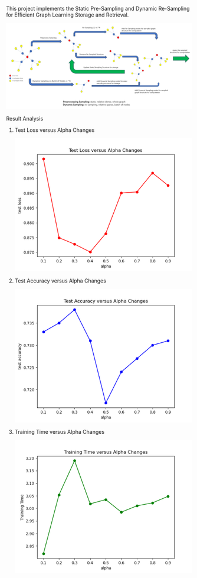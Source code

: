 This project implements the Static Pre-Sampling and Dynamic Re-Sampling for Efficient Graph Learning Storage and Retrieval.

![model construction](./assets/SSDReS.png)

Result Analysis

1. Test Loss versus Alpha Changes

   ![Test Loss versus Alpha Changes](./results/Test_Loss_versus_Alpha_Changes.png)

2. Test Accuracy versus Alpha Changes

   ![Test Accuracy versus Alpha Changes](./results/Test_Accuracy_versus_Alpha_Changes.png)

3. Training Time versus Alpha Changes

   ![Training Time versus Alpha Changes](./results/Training_Time_versus_Alpha_Changes.png)